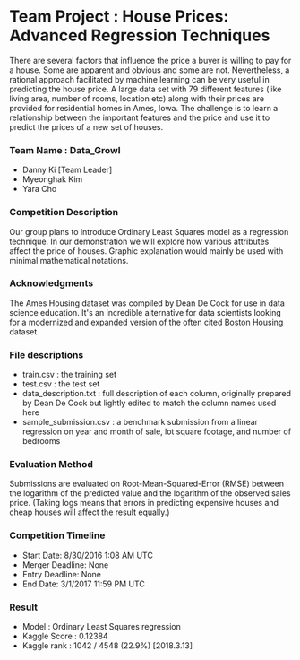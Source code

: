 # Team Project : House Prices: Advanced Regression Techniques
There are several factors that influence the price a buyer is willing to pay for a house. Some are apparent and obvious and some are not. Nevertheless, a rational approach facilitated by machine learning can be very useful in predicting the house price. A large data set with 79 different features (like living area, number of rooms, location etc) along with their prices are provided for residential homes in Ames, Iowa. The challenge is to learn a relationship between the important features and the price and use it to predict the prices of a new set of houses. 

### Team Name : Data_Growl
- Danny Ki [Team Leader]
- Myeonghak Kim
- Yara Cho 

### Competition Description
Our group plans to introduce Ordinary Least Squares model as a regression technique. In our demonstration we will explore how various attributes affect the price of houses. Graphic explanation would mainly be used with minimal mathematical notations.

### Acknowledgments
The Ames Housing dataset was compiled by Dean De Cock for use in data science education. It's an incredible alternative for data scientists looking for a modernized and expanded version of the often cited Boston Housing dataset

### File descriptions
- train.csv : the training set
- test.csv : the test set
- data_description.txt : full description of each column, originally prepared by Dean De Cock but lightly edited to match the column names used here
- sample_submission.csv : a benchmark submission from a linear regression on year and month of sale, lot square footage, and number of bedrooms

### Evaluation Method
Submissions are evaluated on Root-Mean-Squared-Error (RMSE) between the logarithm of the predicted value and the logarithm of the observed sales price. (Taking logs means that errors in predicting expensive houses and cheap houses will affect the result equally.)

### Competition Timeline
- Start Date: 8/30/2016 1:08 AM UTC
- Merger Deadline: None
- Entry Deadline: None
- End Date: 3/1/2017 11:59 PM UTC

### Result
- Model : Ordinary Least Squares regression
- Kaggle Score : 0.12384
- Kaggle rank : 1042 / 4548 (22.9%) [2018.3.13]
